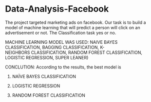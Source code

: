 # Data-Analysis-Facebook
The project targeted marketing ads on facebook.
Our task is to build a model of machine learning that will predict a person will click on an advertisement or not.
The Classification task yes or no.

MACHINE LEARNING MODEL WAS USED:
NAIVE BAYES CLASSIFICATION, BAGGING CLASSIFICATION, K-NEIGHBORS CLASSIFICATION, RANDOM FOREST CLASSIFICATION, LOGISTIC REGRESSION, SUPER LEANER)

CONCLUTION: According to the results, the best model is 

1. NAÏVE BAYES CLASSIFICATION 

2. LOGISTIC REGRESSION 

3. RANDOM FOREST  CLASSIFICATION  

